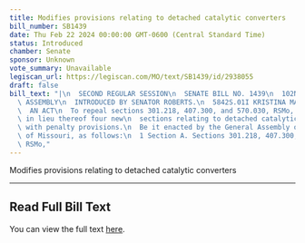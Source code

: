 ```yaml
---
title: Modifies provisions relating to detached catalytic converters
bill_number: SB1439
date: Thu Feb 22 2024 00:00:00 GMT-0600 (Central Standard Time)
status: Introduced
chamber: Senate
sponsor: Unknown
vote_summary: Unavailable
legiscan_url: https://legiscan.com/MO/text/SB1439/id/2938055
draft: false
bill_text: "|\n  SECOND REGULAR SESSION\n  SENATE BILL NO. 1439\n  102ND GENERA L\
  \ ASSEMBLY\n  INTRODUCED BY SENATOR ROBERTS.\n  5842S.01I KRISTINA MARTIN, Secretary\n\
  \  AN ACT\n  To repeal sections 301.218, 407.300, and 570.030, RSMo, and to enact\
  \ in lieu thereof four new\n  sections relating to detached catalytic converters,\
  \ with penalty provisions.\n  Be it enacted by the General Assembly of the State\
  \ of Missouri, as follows:\n  1 Section A. Sections 301.218, 407.300, and 570.030,\
  \ RSMo,"
---
```

Modifies provisions relating to detached catalytic converters

---

## Read Full Bill Text

You can view the full text [here](https://legiscan.com/MO/text/SB1439/id/2938055).
